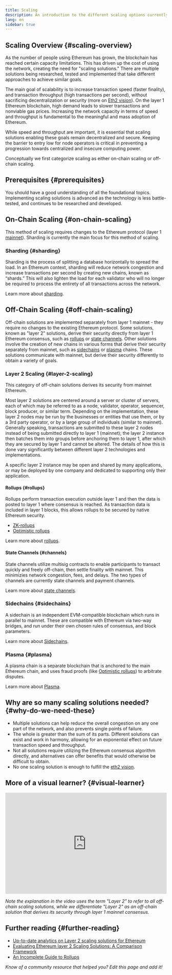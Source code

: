 ```yaml
---
title: Scaling
description: An introduction to the different scaling options currently being developed by the Ethereum community.
lang: en
sidebar: true
---
```


## Scaling Overview {#scaling-overview}

As the number of people using Ethereum has grown, the blockchain has reached certain capacity limitations. This has driven up the cost of using the network, creating the need for "scaling solutions." There are multiple solutions being researched, tested and implemented that take different approaches to achieve similar goals.

The main goal of scalability is to increase transaction speed (faster finality), and transaction throughput (high transactions per second), without sacrificing decentralization or security (more on [Eth2 vision](/eth2/vision/)). On the layer 1 Ethereum blockchain, high demand leads to slower transactions and nonviable gas prices. Increasing the network capacity in terms of speed and throughput is fundamental to the meaningful and mass adoption of Ethereum.

While speed and throughput are important, it is essential that scaling solutions enabling these goals remain decentralized and secure. Keeping the barrier to entry low for node operators is critical in preventing a progression towards centralized and insecure computing power.

Conceptually we first categorize scaling as either on-chain scaling or off-chain scaling.

## Prerequisites {#prerequisites}

You should have a good understanding of all the foundational topics. Implementing scaling solutions is advanced as the technology is less battle-tested, and continues to be researched and developed.

## On-Chain Scaling {#on-chain-scaling}

This method of scaling requires changes to the Ethereum protocol (layer 1 [mainnet](/glossary/#mainnet)). Sharding is currently the main focus for this method of scaling.

### Sharding {#sharding}

Sharding is the process of splitting a database horizontally to spread the load. In an Ethereum context, sharding will reduce network congestion and increase transactions per second by creating new chains, known as “shards.” This will also lighten the load for each validator who will no longer be required to process the entirety of all transactions across the network.

Learn more about [sharding](/eth2/shard-chains/).

## Off-Chain Scaling {#off-chain-scaling}

Off-chain solutions are implemented separately from layer 1 mainnet - they require no changes to the existing Ethereum protocol. Some solutions, known as "layer 2" solutions, derive their security directly from layer 1 Ethereum consensus, such as [rollups](/developers/docs/scaling/layer-2-rollups/) or [state channels](/developers/docs/scaling/state-channels/). Other solutions involve the creation of new chains in various forms that derive their security separately from mainnet, such as [sidechains](#sidechains) or [plasma](#plasma) chains. These solutions communicate with mainnet, but derive their security differently to obtain a variety of goals.

### Layer 2 Scaling {#layer-2-scaling}

This category of off-chain solutions derives its security from mainnet Ethereum.

Most layer 2 solutions are centered around a server or cluster of servers, each of which may be referred to as a node, validator, operator, sequencer, block producer, or similar term. Depending on the implementation, these layer 2 nodes may be run by the businesses or entities that use them, or by a 3rd party operator, or by a large group of individuals (similar to mainnet). Generally speaking, transactions are submitted to these layer 2 nodes instead of being submitted directly to layer 1 (mainnet); the layer 2 instance then batches them into groups before anchoring them to layer 1, after which they are secured by layer 1 and cannot be altered. The details of how this is done vary significantly between different layer 2 technologies and implementations.

A specific layer 2 instance may be open and shared by many applications, or may be deployed by one company and dedicated to supporting only their application.

#### Rollups {#rollups}

Rollups perform transaction execution outside layer 1 and then the data is posted to layer 1 where consensus is reached. As transaction data is included in layer 1 blocks, this allows rollups to be secured by native Ethereum security.

- [ZK-rollups](/developers/docs/scaling/layer-2-rollups/#zk-rollups)
- [Optimistic rollups](/developers/docs/scaling/layer-2-rollups/#optimistic-rollups)

Learn more about [rollups](/developers/docs/scaling/layer-2-rollups/).

#### State Channels {#channels}

State channels utilize multisig contracts to enable participants to transact quickly and freely off-chain, then settle finality with mainnet. This minimizies network congestion, fees, and delays. The two types of channels are currently state channels and payment channels.

Learn more about [state channels](/developers/docs/scaling/state-channels/).

### Sidechains {#sidechains}

A sidechain is an independent EVM-compatible blockchain which runs in parallel to mainnet. These are compatible with Ethereum via two-way bridges, and run under their own chosen rules of consensus, and block parameters.

Learn more about [Sidechains](/developers/docs/scaling/sidechains/).

### Plasma {#plasma}

A plasma chain is a separate blockchain that is anchored to the main Ethereum chain, and uses fraud proofs (like [Optimistic rollups](/developers/docs/scaling/layer-2-rollups/#optimistic-rollups)) to arbitrate disputes.

Learn more about [Plasma](/developers/docs/scaling/plasma/).

## Why are so many scaling solutions needed? {#why-do-we-need-these}

- Multiple solutions can help reduce the overall congestion on any one part of the network, and also prevents single points of failure.
- The whole is greater than the sum of its parts. Different solutions can exist and work in harmony, allowing for an exponential effect on future transaction speed and throughput.
- Not all solutions require utilizing the Ethereum consensus algorithm directly, and alternatives can offer benefits that would otherwise be difficult to obtain.
- No one scaling solution is enough to fulfill the [eth2 vision](/eth2/vision/).

## More of a visual learner? {#visual-learner}

<iframe width="100%" height="315" src="https://www.youtube.com/embed/BgCgauWVTs0" frameborder="0" allow="accelerometer; autoplay; clipboard-write; encrypted-media; gyroscope; picture-in-picture" allowfullscreen></iframe>

_Note the explanation in the video uses the term "Layer 2" to refer to all off-chain scaling solutions, while we differentiate "Layer 2" as an off-chain solution that derives its security through layer 1 mainnet consensus._

## Further reading {#further-reading}

- [Up-to-date analytics on Layer 2 scaling solutions for Ethereum](https://www.l2beat.com/)
- [Evaluating Ethereum layer 2 Scaling Solutions: A Comparison Framework](https://medium.com/matter-labs/evaluating-ethereum-l2-scaling-solutions-a-comparison-framework-b6b2f410f955)
- [An Incomplete Guide to Rollups](https://vitalik.ca/general/2021/01/05/rollup.html)

_Know of a community resource that helped you? Edit this page and add it!_

